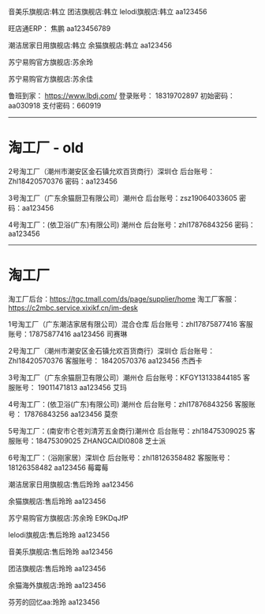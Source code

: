 音美乐旗舰店:韩立
团洁旗舰店:韩立
lelodi旗舰店:韩立
aa123456

旺店通ERP：
焦鹏
aa123456789

潮洁居家日用旗舰店:韩立
余猫旗舰店:韩立
aa123456

苏宁易购官方旗舰店:苏余玲

苏宁易购官方旗舰店:苏余佳

鲁班到家：
https://www.lbdj.com/
登录账号： 18319702897
初始密码： aa030918
支付密码：660919

---

# 淘工厂 - old


2号淘工厂（潮州市潮安区金石镇允欢百货商行）深圳仓
后台账号：Zhl18420570376
密码：aa123456

3号淘工厂（广东余猫厨卫有限公司）潮州仓
后台账号：zsz19064033605
密码：aa123456

4号淘工厂：(依卫浴(广东)有限公司) 潮州仓
后台账号：zhl17876843256
密码：aa123456

---

# 淘工厂

淘工厂后台：https://tgc.tmall.com/ds/page/supplier/home
淘工厂客服：https://c2mbc.service.xixikf.cn/im-desk

1号淘工厂（广东潮洁家居有限公司）混合仓库
后台账号：zhl17875877416
客服账号：17875877416  aa123456  司赛琳

2号淘工厂（潮州市潮安区金石镇允欢百货商行）深圳仓
后台账号：Zhl18420570376
客服账号： 18420570376   aa123456  杰西卡

3号淘工厂（广东余猫厨卫有限公司）潮州仓
后台账号：KFGY13133844185
客服账号： 19011471813   aa123456  艾玛

4号淘工厂：(依卫浴(广东)有限公司) 潮州仓
后台账号：zhl17876843256
客服账号： 17876843256   aa123456  莫奈

5号淘工厂：(南安市仑苍刘清芳五金商行)潮州仓
后台账号：zhl18475309025
客服账号：18475309025    ZHANGCAIDI0808   芝士派

6号淘工厂：（浴刚家居）深圳仓
后台账号：zhl18126358482
客服账号： 18126358482   aa123456  莓霉莓



潮洁居家日用旗舰店:售后玲玲  aa123456

余猫旗舰店:售后玲玲   aa123456

苏宁易购官方旗舰店:苏余玲   E9KDqJfP

lelodi旗舰店:售后玲玲    aa123456

音美乐旗舰店:售后玲玲    aa123456

团洁旗舰店:售后玲玲    aa123456

余猫海外旗舰店:玲玲    aa123456

芬芳的回忆aa:玲玲    aa123456
